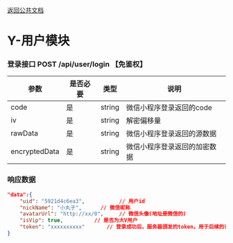 [返回公共文档](/接口文档/1-公共文档.MD)

# Y-用户模块


### 登录接口  POST   /api/user/login 【免鉴权】

参数			|是否必要		|类型			|说明
--				|--				|--				|--
code			|是				|string			|微信小程序登录返回的code
iv 				|是				|string			|解密偏移量
rawData			|是				|string			|微信小程序登录返回的源数据
encryptedData	|是				|string			|微信小程序登录返回的加密数据

### 响应数据
```json
"data":{
    "uid": "5921d4c6ea3",			// 用户id
    "nickName": "小丸子",		// 微信昵称
    "avatarUrl": "http://xx/0",		// 微信头像(地址是微信的)
    "isVip": true,			// 是否为大V用户
    "token": "xxxxxxxxxx"		// 登录成功后，服务器颁发的token，用于后续的请求
}
```
